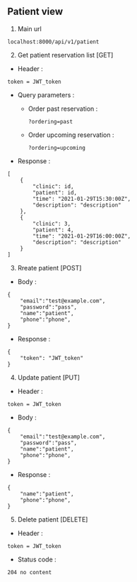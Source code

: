 ## Patient view
1. Main url
```
localhost:8000/api/v1/patient
```
2. Get patient reservation list [GET]
- Header :
```
token = JWT_token
```
* Query parameters :

    - Order past reservation : 
        ```
        ?ordering=past
        ```
    - Order upcoming reservation :
        ```
        ?ordering=upcoming
        ```
- Response :    
```
[
    {
        "clinic": id,
        "patient": id,
        "time": "2021-01-29T15:30:00Z",
        "description": "description"
    },
    {
        "clinic": 3,
        "patient": 4,
        "time": "2021-01-29T16:00:00Z",
        "description": "description"
    }
]
```
3. Rreate patient [POST]
- Body :
```
{
    "email":"test@example.com",
    "password":"pass",
    "name":"patient",
    "phone":"phone",
}
```
- Response :    
```
{
    "token": "JWT_token"
}
```
4. Update patient [PUT]
- Header :
```
token = JWT_token
```
- Body :
```
{
    "email":"test@example.com",
    "password":"pass",
    "name":"patient",
    "phone":"phone",
}
```
- Response :    
```
{
    "name":"patient",
    "phone":"phone",
}
```
5. Delete patient [DELETE]
- Header :
```
token = JWT_token
```

- Status code :    
```
204 no content
```
